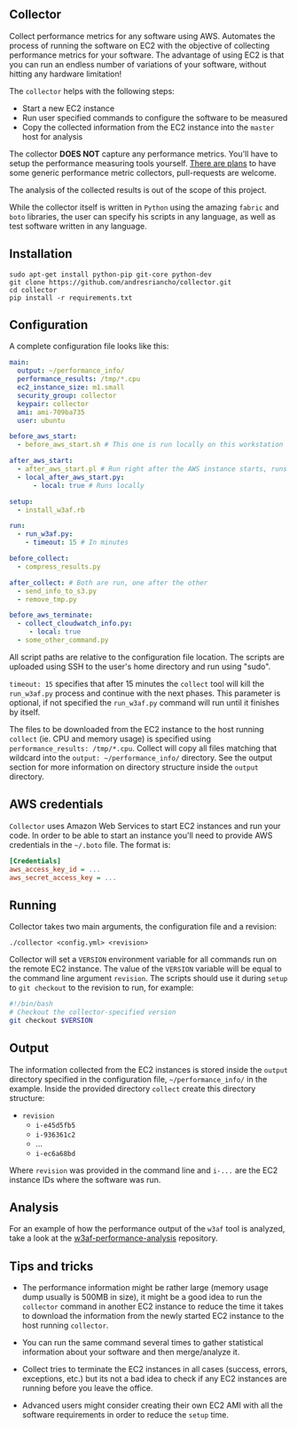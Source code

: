 ## Collector

Collect performance metrics for any software using AWS. Automates the process of
running the software on EC2 with the objective of collecting performance metrics
for your software. The advantage of using EC2 is that you can run an endless
number of variations of your software, without hitting any hardware limitation!

The `collector` helps with the following steps:
 * Start a new EC2 instance
 * Run user specified commands to configure the software to be measured
 * Copy the collected information from the EC2 instance into the `master` host for analysis
 
The collector **DOES NOT** capture any performance metrics. You'll have to setup
the performance measuring tools yourself. [There are plans](https://github.com/andresriancho/collector/issues/1)
to have some generic performance metric collectors, pull-requests are welcome.

The analysis of the collected results is out of the scope of this project.

While the collector itself is written in `Python` using the amazing `fabric` and
`boto` libraries, the user can specify his scripts in any language, as well as
test software written in any language.

## Installation

```
sudo apt-get install python-pip git-core python-dev
git clone https://github.com/andresriancho/collector.git
cd collector
pip install -r requirements.txt
```

## Configuration

A complete configuration file looks like this:

```yaml
main:
  output: ~/performance_info/
  performance_results: /tmp/*.cpu
  ec2_instance_size: m1.small
  security_group: collector
  keypair: collector
  ami: ami-709ba735
  user: ubuntu

before_aws_start:
  - before_aws_start.sh # This one is run locally on this workstation

after_aws_start:
  - after_aws_start.pl # Run right after the AWS instance starts, runs remotely
  - local_after_aws_start.py:
      - local: true # Runs locally

setup:
  - install_w3af.rb

run:
  - run_w3af.py:
    - timeout: 15 # In minutes

before_collect:
  - compress_results.py

after_collect: # Both are run, one after the other
  - send_info_to_s3.py
  - remove_tmp.py

before_aws_terminate:
  - collect_cloudwatch_info.py:
     - local: true
  - some_other_command.py
```

All script paths are relative to the configuration file location. The scripts
are uploaded using SSH to the user's home directory and run using "sudo".

`timeout: 15` specifies that after 15 minutes the `collect` tool will kill the
`run_w3af.py` process and continue with the next phases. This parameter is
optional, if not specified the `run_w3af.py` command will run until it finishes
by itself.

The files to be downloaded from the EC2 instance to the host running `collect`
(ie. CPU and memory usage) is specified using `performance_results: /tmp/*.cpu`.
Collect will copy all files matching that wildcard into the `output: ~/performance_info/`
directory. See the output section for more information on directory structure
inside the `output` directory.

## AWS credentials

`Collector` uses Amazon Web Services to start EC2 instances and run your code.
In order to be able to start an instance you'll need to provide AWS credentials
in the `~/.boto` file. The format is:

```ini
[Credentials]
aws_access_key_id = ...
aws_secret_access_key = ...
```

## Running

Collector takes two main arguments, the configuration file and a revision:
```console
./collector <config.yml> <revision>
```

Collector will set a `VERSION` environment variable for all commands run on the
remote EC2 instance. The value of the `VERSION` variable will be equal to the
command line argument `revision`. The scripts should use it during `setup` to
`git checkout` to the revision to run, for example:

```bash
#!/bin/bash
# Checkout the collector-specified version
git checkout $VERSION
```

## Output

The information collected from the EC2 instances is stored inside the `output` 
directory specified in the configuration file, `~/performance_info/` in the
example. Inside the provided directory `collect` create this directory structure:
 * `revision`
   * `i-e45d5fb5`
   * `i-936361c2`
   * ...
   * `i-ec6a68bd`

Where `revision` was provided in the command line and `i-...` are the EC2
instance IDs where the software was run.

## Analysis

For an example of how the performance output of the `w3af` tool is analyzed,
take a look at the [w3af-performance-analysis](https://github.com/andresriancho/w3af-performance-analysis)
repository.

## Tips and tricks

 * The performance information might be rather large (memory usage dump usually
 is 500MB in size), it might be a good idea to run the `collector` command in
 another EC2 instance to reduce the time it takes to download the information
 from the newly started EC2 instance to the host running `collector`.

 * You can run the same command several times to gather statistical information
 about your software and then merge/analyze it.

 * Collect tries to terminate the EC2 instances in all cases (success, errors,
 exceptions, etc.) but its not a bad idea to check if any EC2 instances are
 running before you leave the office.

 * Advanced users might consider creating their own EC2 AMI with all the software
 requirements in order to reduce the `setup` time.